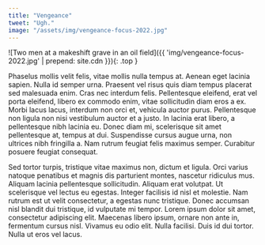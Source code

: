 ```yaml
---
title: "Vengeance"
tweet: "Ugh."
image: "/assets/img/vengeance-focus-2022.jpg"
---
```


![Two men at a makeshift grave in an oil field]({{ 'img/vengeance-focus-2022.jpg' | prepend: site.cdn }}){: .top }

Phaselus mollis velit felis, vitae mollis nulla tempus at. Aenean eget lacinia sapien. Nulla id semper urna. Praesent vel risus quis diam tempus placerat sed malesuada enim. Cras nec interdum felis. Pellentesque eleifend, erat vel porta eleifend, libero ex commodo enim, vitae sollicitudin diam eros a ex. Morbi lacus lacus, interdum non orci et, vehicula auctor purus. Pellentesque non ligula non nisi vestibulum auctor et a justo. In lacinia erat libero, a pellentesque nibh lacinia eu. Donec diam mi, scelerisque sit amet pellentesque at, tempus at dui. Suspendisse cursus augue urna, non ultrices nibh fringilla a. Nam rutrum feugiat felis maximus semper. Curabitur posuere feugiat consequat.

Sed tortor turpis, tristique vitae maximus non, dictum et ligula. Orci varius natoque penatibus et magnis dis parturient montes, nascetur ridiculus mus. Aliquam lacinia pellentesque sollicitudin. Aliquam erat volutpat. Ut scelerisque vel lectus eu egestas. Integer facilisis id nisl et molestie. Nam rutrum est ut velit consectetur, a egestas nunc tristique. Donec accumsan nisl blandit dui tristique, id vulputate mi tempor. Lorem ipsum dolor sit amet, consectetur adipiscing elit. Maecenas libero ipsum, ornare non ante in, fermentum cursus nisl. Vivamus eu odio elit. Nulla facilisi. Duis id dui tortor. Nulla ut eros vel lacus.